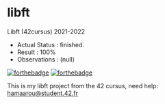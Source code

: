 
# libft
Libft (42cursus) 2021-2022

- Actual Status : finished.
- Result        : 100%
- Observations : (null)

[![forthebadge](https://forthebadge.com/images/badges/made-with-c.svg)](https://forthebadge.com)
[![forthebadge](https://forthebadge.com/images/badges/built-with-love.svg)](https://forthebadge.com)

This is my libft project from the 42 cursus,
need help:
hamaarou@student.42.fr
